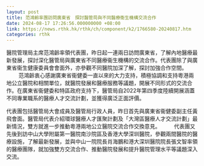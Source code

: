```yaml
---
layout: post
title: 范鴻齡率團訪問廣東省　探討醫管局與不同醫療衞生機構交流合作
date: 2024-08-17 17:26:56.000000000 +08:00
link: https://news.rthk.hk/rthk/ch/component/k2/1766580-20240817.htm
categories: rthk
---
```


醫院管理局主席范鴻齡率領代表團，昨日起一連兩日訪問廣東省，了解內地醫療最新發展，探討深化醫管局與廣東省不同醫療衞生機構的交流合作。代表團除了與廣東省衞生健康委員會會面外，亦參觀不同醫院加深了解，探討加強合作空間。
　　 
范鴻齡衷心感謝廣東省衞健委一直以來的大力支持，積極協調和支持粵港兩地公立醫院和相關單位，就醫院發展和醫療服務等議題，開展不同形式的交流合作。在廣東省衞健委和特區政府支持下，醫管局自2022年第四季度陸續開展涵蓋不同專業職系的醫療人才交流計劃，並獲得廣泛正面評價。

代表團包括醫管局大會成員及醫管局行政人員，昨日首先與廣東省衞健委副主任黃飛會面。醫管局代表介紹環球醫療人才匯聚計劃及「大灣區醫療人才交流計劃」最新情況，雙方就進一步推動粵港兩地公立醫院交流合作交換意見。
　　 
代表團又先後到訪中山大學附屬第一醫院南沙院區及香港大學深圳醫院，參觀兩間醫院的醫療設施，了解最新發展，並與中山一院院長肖海鵬和港大深圳醫院院長張文智率領的醫療團隊，就加強雙方交流合作、推動醫院發展和提升醫院管理水平等議題深入交流。
